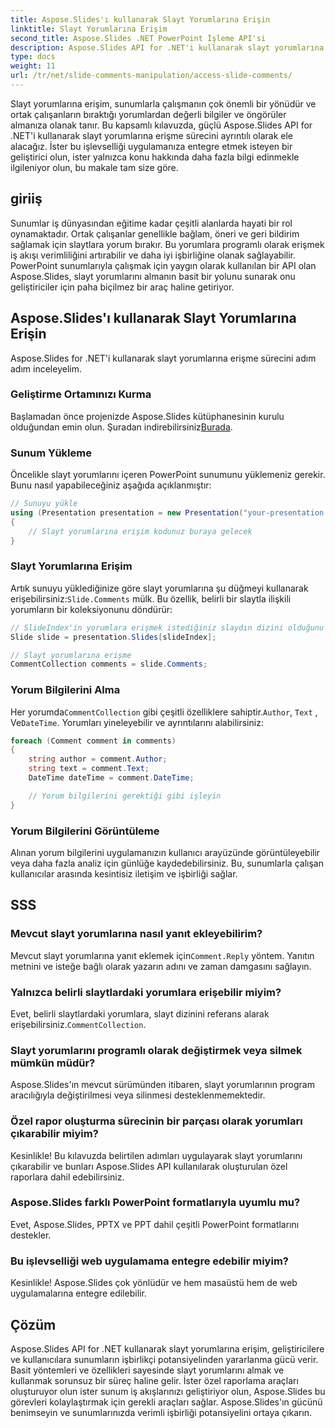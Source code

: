 ```yaml
---
title: Aspose.Slides'ı kullanarak Slayt Yorumlarına Erişin
linktitle: Slayt Yorumlarına Erişim
second_title: Aspose.Slides .NET PowerPoint İşleme API'si
description: Aspose.Slides API for .NET'i kullanarak slayt yorumlarına nasıl erişeceğinizi öğrenin. Sorunsuz bir deneyim için kod örnekleri ve SSS içeren adım adım kılavuz.
type: docs
weight: 11
url: /tr/net/slide-comments-manipulation/access-slide-comments/
---
```

Slayt yorumlarına erişim, sunumlarla çalışmanın çok önemli bir yönüdür ve ortak çalışanların bıraktığı yorumlardan değerli bilgiler ve öngörüler almanıza olanak tanır. Bu kapsamlı kılavuzda, güçlü Aspose.Slides API for .NET'i kullanarak slayt yorumlarına erişme sürecini ayrıntılı olarak ele alacağız. İster bu işlevselliği uygulamanıza entegre etmek isteyen bir geliştirici olun, ister yalnızca konu hakkında daha fazla bilgi edinmekle ilgileniyor olun, bu makale tam size göre.

## giriiş

Sunumlar iş dünyasından eğitime kadar çeşitli alanlarda hayati bir rol oynamaktadır. Ortak çalışanlar genellikle bağlam, öneri ve geri bildirim sağlamak için slaytlara yorum bırakır. Bu yorumlara programlı olarak erişmek iş akışı verimliliğini artırabilir ve daha iyi işbirliğine olanak sağlayabilir. PowerPoint sunumlarıyla çalışmak için yaygın olarak kullanılan bir API olan Aspose.Slides, slayt yorumlarını almanın basit bir yolunu sunarak onu geliştiriciler için paha biçilmez bir araç haline getiriyor.

## Aspose.Slides'ı kullanarak Slayt Yorumlarına Erişin

Aspose.Slides for .NET'i kullanarak slayt yorumlarına erişme sürecini adım adım inceleyelim.

### Geliştirme Ortamınızı Kurma

 Başlamadan önce projenizde Aspose.Slides kütüphanesinin kurulu olduğundan emin olun. Şuradan indirebilirsiniz[Burada](https://releases.aspose.com/slides/net/).

### Sunum Yükleme

Öncelikle slayt yorumlarını içeren PowerPoint sunumunu yüklemeniz gerekir. Bunu nasıl yapabileceğiniz aşağıda açıklanmıştır:

```csharp
// Sunuyu yükle
using (Presentation presentation = new Presentation("your-presentation.pptx"))
{
    // Slayt yorumlarına erişim kodunuz buraya gelecek
}
```

### Slayt Yorumlarına Erişim

 Artık sunuyu yüklediğinize göre slayt yorumlarına şu düğmeyi kullanarak erişebilirsiniz:`Slide.Comments` mülk. Bu özellik, belirli bir slaytla ilişkili yorumların bir koleksiyonunu döndürür:

```csharp
// SlideIndex'in yorumlara erişmek istediğiniz slaydın dizini olduğunu varsayarsak
Slide slide = presentation.Slides[slideIndex];

// Slayt yorumlarına erişme
CommentCollection comments = slide.Comments;
```

### Yorum Bilgilerini Alma

 Her yorumda`CommentCollection` gibi çeşitli özelliklere sahiptir.`Author`, `Text` , Ve`DateTime`. Yorumları yineleyebilir ve ayrıntılarını alabilirsiniz:

```csharp
foreach (Comment comment in comments)
{
    string author = comment.Author;
    string text = comment.Text;
    DateTime dateTime = comment.DateTime;

    // Yorum bilgilerini gerektiği gibi işleyin
}
```

### Yorum Bilgilerini Görüntüleme

Alınan yorum bilgilerini uygulamanızın kullanıcı arayüzünde görüntüleyebilir veya daha fazla analiz için günlüğe kaydedebilirsiniz. Bu, sunumlarla çalışan kullanıcılar arasında kesintisiz iletişim ve işbirliği sağlar.

## SSS

### Mevcut slayt yorumlarına nasıl yanıt ekleyebilirim?

 Mevcut slayt yorumlarına yanıt eklemek için`Comment.Reply` yöntem. Yanıtın metnini ve isteğe bağlı olarak yazarın adını ve zaman damgasını sağlayın.

### Yalnızca belirli slaytlardaki yorumlara erişebilir miyim?

 Evet, belirli slaytlardaki yorumlara, slayt dizinini referans alarak erişebilirsiniz.`CommentCollection`.

### Slayt yorumlarını programlı olarak değiştirmek veya silmek mümkün müdür?

Aspose.Slides'ın mevcut sürümünden itibaren, slayt yorumlarının program aracılığıyla değiştirilmesi veya silinmesi desteklenmemektedir.

### Özel rapor oluşturma sürecinin bir parçası olarak yorumları çıkarabilir miyim?

Kesinlikle! Bu kılavuzda belirtilen adımları uygulayarak slayt yorumlarını çıkarabilir ve bunları Aspose.Slides API kullanılarak oluşturulan özel raporlara dahil edebilirsiniz.

### Aspose.Slides farklı PowerPoint formatlarıyla uyumlu mu?

Evet, Aspose.Slides, PPTX ve PPT dahil çeşitli PowerPoint formatlarını destekler.

### Bu işlevselliği web uygulamama entegre edebilir miyim?

Kesinlikle! Aspose.Slides çok yönlüdür ve hem masaüstü hem de web uygulamalarına entegre edilebilir.

## Çözüm

Aspose.Slides API for .NET kullanarak slayt yorumlarına erişim, geliştiricilere ve kullanıcılara sunumların işbirlikçi potansiyelinden yararlanma gücü verir. Basit yöntemleri ve özellikleri sayesinde slayt yorumlarını almak ve kullanmak sorunsuz bir süreç haline gelir. İster özel raporlama araçları oluşturuyor olun ister sunum iş akışlarınızı geliştiriyor olun, Aspose.Slides bu görevleri kolaylaştırmak için gerekli araçları sağlar. Aspose.Slides'ın gücünü benimseyin ve sunumlarınızda verimli işbirliği potansiyelini ortaya çıkarın.